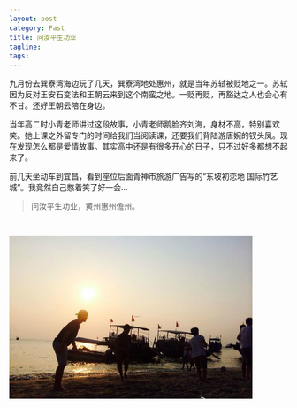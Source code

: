 ```yaml
---
layout: post
category: Past
title: 问汝平生功业
tagline:
tags: 
---
```


九月份去巽寮湾海边玩了几天，巽寮湾地处惠州，就是当年苏轼被贬地之一。苏轼因为反对王安石变法和王朝云来到这个南蛮之地。一贬再贬，再豁达之人也会心有不甘。还好王朝云陪在身边。

当年高二时小青老师讲过这段故事，小青老师鹅脸齐刘海，身材不高，特别喜欢笑。她上课之外留专门的时间给我们当阅读课，还要我们背陆游唐婉的钗头凤。现在发现怎么都是爱情故事。其实高中还是有很多开心的日子，只不过好多都想不起来了。

前几天坐动车到宜昌，看到座位后面青神市旅游广告写的“东坡初恋地 国际竹艺城”。我竟然自己憋着笑了好一会...

> 问汝平生功业，黄州惠州儋州。

<br>

![huizhou](/assets/images/huizhou.jpg)

